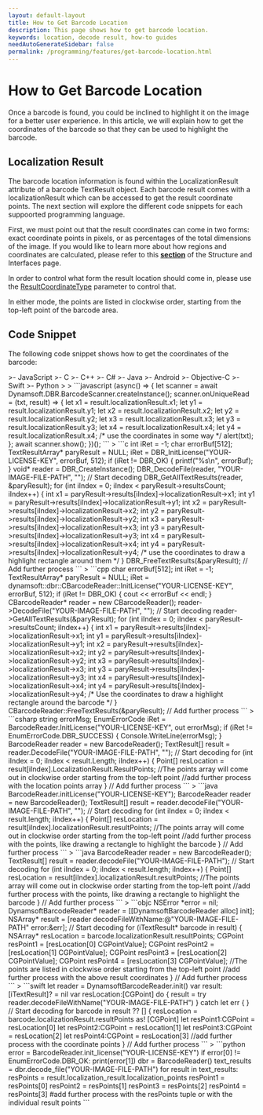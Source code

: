 ```yaml
---
layout: default-layout
title: How to Get Barcode Location
description: This page shows how to get barcode location.
keywords: location, decode result, how-to guides
needAutoGenerateSidebar: false
permalink: /programming/features/get-barcode-location.html
---
```


# How to Get Barcode Location

Once a barcode is found, you could be inclined to highlight it on the image for a better user experience. In this article, we will explain how to get the coordinates of the barcode so that they can be used to highlight the barcode.

## Localization Result

The barcode location information is found within the LocalizationResult attribute of a barcode TextResult object. Each barcode result comes with a localizationResult which can be accessed to get the result coordinate points. The next section will explore the different code snippets for each suppoorted programming language.

First, we must point out that the result coordinates can come in two forms: exact coordinate points in pixels, or as percentages of the total dimensions of the image. If you would like to learn more about how regions and coordinates are calculated, please refer to this [**section**](../../parameters/structure-and-interfaces-of-parameters.md#regiondefinition-and-how-it-works) of the Structure and Interfaces page.

In order to control what form the result location should come in, please use the [ResultCoordinateType](../../parameters/reference/result-coordinate-type.md) parameter to control that.

In either mode, the points are listed in clockwise order, starting from the top-left point of the barcode area.

## Code Snippet

The following code snippet shows how to get the coordinates of the barcode:

<div class="sample-code-prefix template2"></div>
>- JavaScript
>- C
>- C++
>- C#
>- Java
>- Android
>- Objective-C
>- Swift
>- Python
>
>
```javascript
(async() => {
    let scanner = await Dynamsoft.DBR.BarcodeScanner.createInstance();
    scanner.onUniqueRead = (txt, result) => {
        let x1 = result.localizationResult.x1;
        let y1 = result.localizationResult.y1;
        let x2 = result.localizationResult.x2;
        let y2 = result.localizationResult.y2;
        let x3 = result.localizationResult.x3;
        let y3 = result.localizationResult.y3;
        let x4 = result.localizationResult.x4;
        let y4 = result.localizationResult.x4;
        /* use the coordinates in some way */ 
        alert(txt);
    };
    await scanner.show();
})();
```
>
```c
int iRet = -1;
char errorBuf[512];
TextResultArray* paryResult = NULL;
iRet = DBR_InitLicense("YOUR-LICENSE-KEY", errorBuf, 512);
if (iRet != DBR_OK)
{
    printf("%s\n", errorBuf);
}
void* reader = DBR_CreateInstance();
DBR_DecodeFile(reader, "YOUR-IMAGE-FILE-PATH", ""); // Start decoding
DBR_GetAllTextResults(reader, &paryResult);
for (int iIndex = 0; iIndex < paryResult->resultsCount; iIndex++)
{
    int x1 = paryResult->results[iIndex]->localizationResult->x1;
    int y1 = paryResult->results[iIndex]->localizationResult->y1;
    int x2 = paryResult->results[iIndex]->localizationResult->x2;
    int y2 = paryResult->results[iIndex]->localizationResult->y2;
    int x3 = paryResult->results[iIndex]->localizationResult->x3;
    int y3 = paryResult->results[iIndex]->localizationResult->y3;
    int x4 = paryResult->results[iIndex]->localizationResult->x4;
    int y4 = paryResult->results[iIndex]->localizationResult->y4;
    /* use the coordinates to draw a highlight rectangle around them */
}
DBR_FreeTextResults(&paryResult);
// Add further process
```
>
```cpp
char errorBuf[512];
int iRet = -1;
TextResultArray* paryResult = NULL;
iRet = dynamsoft::dbr::CBarcodeReader::InitLicense("YOUR-LICENSE-KEY", errorBuf, 512);
if (iRet != DBR_OK)
{
    cout << errorBuf << endl;
}
CBarcodeReader* reader = new CBarcodeReader();
reader->DecodeFile("YOUR-IMAGE-FILE-PATH", ""); // Start decoding
reader->GetAllTextResults(&paryResult);
for (int iIndex = 0; iIndex < paryResult->resultsCount; iIndex++)
{
    int x1 = paryResult->results[iIndex]->localizationResult->x1;
    int y1 = paryResult->results[iIndex]->localizationResult->y1;
    int x2 = paryResult->results[iIndex]->localizationResult->x2;
    int y2 = paryResult->results[iIndex]->localizationResult->y2;
    int x3 = paryResult->results[iIndex]->localizationResult->x3;
    int y3 = paryResult->results[iIndex]->localizationResult->y3;
    int x4 = paryResult->results[iIndex]->localizationResult->x4;
    int y4 = paryResult->results[iIndex]->localizationResult->y4;
    /* Use the coordinates to draw a highlight rectangle around the barcode */
}
CBarcodeReader::FreeTextResults(&paryResult);
// Add further process
```
>
```csharp
string errorMsg;
EnumErrorCode iRet = BarcodeReader.InitLicense("YOUR-LICENSE-KEY", out errorMsg);
if (iRet != EnumErrorCode.DBR_SUCCESS)
{
    Console.WriteLine(errorMsg);
}
BarcodeReader reader = new BarcodeReader();
TextResult[] result = reader.DecodeFile("YOUR-IMAGE-FILE-PATH", ""); // Start decoding
for (int iIndex = 0; iIndex < result.Length; iIndex++)
{
    Point[] resLocation = result[iIndex].LocalizationResult.ResultPoints;
    //The points array will come out in clockwise order starting from the top-left point
    //add further process with the location points array
}
// Add further process
```
>
```java
BarcodeReader.initLicense("YOUR-LICENSE-KEY");
BarcodeReader reader = new BarcodeReader();
TextResult[] result = reader.decodeFile("YOUR-IMAGE-FILE-PATH", ""); // Start decoding
for (int iIndex = 0; iIndex < result.length; iIndex++)
{
    Point[] resLocation = result[iIndex].localizationResult.resultPoints;
    //The points array will come out in clockwise order starting from the top-left point
    //add further process with the points, like drawing a rectangle to highlight the barcode
}
// Add further process
```
>
```java
BarcodeReader reader = new BarcodeReader();
TextResult[] result = reader.decodeFile("YOUR-IMAGE-FILE-PATH"); // Start decoding
for (int iIndex = 0; iIndex < result.length; iIndex++)
{
    Point[] resLocation = result[iIndex].localizationResult.resultPoints;
    //The points array will come out in clockwise order starting from the top-left point
    //add further process with the points, like drawing a rectangle to highlight the barcode
}
// Add further process
```
>
```objc
NSError *error = nil;
DynamsoftBarcodeReader* reader = [[DynamsoftBarcodeReader alloc] init];
NSArray<iTextResult*>* result = [reader decodeFileWithName:@"YOUR-IMAGE-FILE-PATH" error:&err]; // Start decoding
for (iTextResult* barcode in result)
{
    NSArray* resLocation = barcode.localizationResult.resultPoints;
    CGPoint resPoint1 = [resLocation[0] CGPointValue];
    CGPoint resPoint2 = [resLocation[1] CGPointValue];
    CGPoint resPoint3 = [resLocation[2] CGPointValue];
    CGPoint resPoint4 = [resLocation[3] CGPointValue];
    //The points are listed in clockwise order starting from the top-left point
    //add further process with the above result coordinates
}
// Add further process
```
>
```swift
let reader = DynamsoftBarcodeReader.init()
var result: [iTextResult]? = nil
var resLocation:[CGPoint]
do {
    result = try reader.decodeFileWithName("YOUR-IMAGE-FILE-PATH")
} catch let err {
} // Start decoding
for barcode in result ?? [] {
    resLocation = barcode.localizationResult.resultPoints as! [CGPoint]
    let resPoint1:CGPoint = resLocation[0]
    let resPoint2:CGPoint = resLocation[1]
    let resPoint3:CGPoint = resLocation[2]
    let resPoint4:CGPoint = resLocation[3]
    //add further process with the coordinate points
}
// Add further process
```
>
```python
error = BarcodeReader.init_license("YOUR-LICENSE-KEY")
if error[0] != EnumErrorCode.DBR_OK:
    print(error[1])
dbr = BarcodeReader()
text_results = dbr.decode_file("YOUR-IMAGE-FILE-PATH")
for result in text_results:
    resPoints = result.localization_result.localization_points
    resPoint1 = resPoints[0]
    resPoint2 = resPoints[1]
    resPoint3 = resPoints[2]
    resPoint4 = resPoints[3]
    #add further process with the resPoints tuple or with the individual result points
```